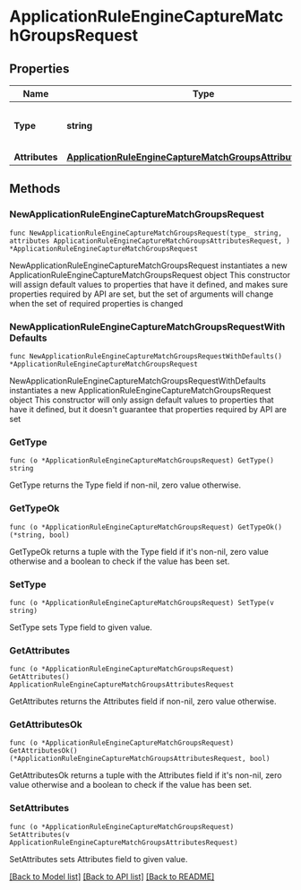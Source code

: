 # ApplicationRuleEngineCaptureMatchGroupsRequest

## Properties

Name | Type | Description | Notes
------------ | ------------- | ------------- | -------------
**Type** | **string** | * &#x60;capture_match_groups&#x60; - capture_match_groups | 
**Attributes** | [**ApplicationRuleEngineCaptureMatchGroupsAttributesRequest**](ApplicationRuleEngineCaptureMatchGroupsAttributesRequest.md) |  | 

## Methods

### NewApplicationRuleEngineCaptureMatchGroupsRequest

`func NewApplicationRuleEngineCaptureMatchGroupsRequest(type_ string, attributes ApplicationRuleEngineCaptureMatchGroupsAttributesRequest, ) *ApplicationRuleEngineCaptureMatchGroupsRequest`

NewApplicationRuleEngineCaptureMatchGroupsRequest instantiates a new ApplicationRuleEngineCaptureMatchGroupsRequest object
This constructor will assign default values to properties that have it defined,
and makes sure properties required by API are set, but the set of arguments
will change when the set of required properties is changed

### NewApplicationRuleEngineCaptureMatchGroupsRequestWithDefaults

`func NewApplicationRuleEngineCaptureMatchGroupsRequestWithDefaults() *ApplicationRuleEngineCaptureMatchGroupsRequest`

NewApplicationRuleEngineCaptureMatchGroupsRequestWithDefaults instantiates a new ApplicationRuleEngineCaptureMatchGroupsRequest object
This constructor will only assign default values to properties that have it defined,
but it doesn't guarantee that properties required by API are set

### GetType

`func (o *ApplicationRuleEngineCaptureMatchGroupsRequest) GetType() string`

GetType returns the Type field if non-nil, zero value otherwise.

### GetTypeOk

`func (o *ApplicationRuleEngineCaptureMatchGroupsRequest) GetTypeOk() (*string, bool)`

GetTypeOk returns a tuple with the Type field if it's non-nil, zero value otherwise
and a boolean to check if the value has been set.

### SetType

`func (o *ApplicationRuleEngineCaptureMatchGroupsRequest) SetType(v string)`

SetType sets Type field to given value.


### GetAttributes

`func (o *ApplicationRuleEngineCaptureMatchGroupsRequest) GetAttributes() ApplicationRuleEngineCaptureMatchGroupsAttributesRequest`

GetAttributes returns the Attributes field if non-nil, zero value otherwise.

### GetAttributesOk

`func (o *ApplicationRuleEngineCaptureMatchGroupsRequest) GetAttributesOk() (*ApplicationRuleEngineCaptureMatchGroupsAttributesRequest, bool)`

GetAttributesOk returns a tuple with the Attributes field if it's non-nil, zero value otherwise
and a boolean to check if the value has been set.

### SetAttributes

`func (o *ApplicationRuleEngineCaptureMatchGroupsRequest) SetAttributes(v ApplicationRuleEngineCaptureMatchGroupsAttributesRequest)`

SetAttributes sets Attributes field to given value.



[[Back to Model list]](../README.md#documentation-for-models) [[Back to API list]](../README.md#documentation-for-api-endpoints) [[Back to README]](../README.md)


